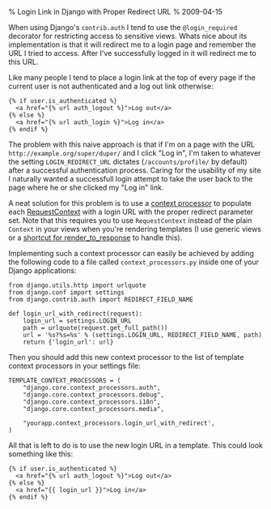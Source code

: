 %  Login Link in Django with Proper Redirect URL
% 2009-04-15

When using Django's `contrib.auth` I tend to use the `@login_required`
decorator for restricting access to sensitive views. Whats nice about
its implementation is that it will redirect me to a login page and remember
the URL I tried to access. After I've
successfully logged in it will redirect me to this URL.

Like many people I tend to place a login link at the top of every page if
the current user is not authenticated and a log out link otherwise:

    {% if user.is_authenticated %}
      <a href="{% url auth_logout %}">Log out</a>
    {% else %}
      <a href="{% url auth_login %}">Log in</a>
    {% endif %}

The problem with this naive approach is that if I'm on a page with the
URL `http://example.org/super/duper/` and I click "Log in", I'm taken to
whatever the setting `LOGIN_REDIRECT_URL` dictates (`/accounts/profile/`
by default) after a successful authentication process. Caring for the
usability of my site I naturally wanted a successfull login attempt to
take the user back to the page where he or she clicked my "Log in" link.

A neat solution for this problem is to use a [context processor][con] to
populate each [RequestContext][req] with a login URL with the proper
redirect parameter set. Note that this requires you to use `RequestContext`
instead of the plain `Context` in your views when you're rendering
templates (I use generic views or a [shortcut for render_to_response][sho]
to handle this).

Implementing such a context processor can easily be achieved by adding the
following code to a file called `context_processors.py` inside one of your
Django applications:

    from django.utils.http import urlquote
    from django.conf import settings
    from django.contrib.auth import REDIRECT_FIELD_NAME

    def login_url_with_redirect(request):
        login_url = settings.LOGIN_URL
        path = urlquote(request.get_full_path())
        url = '%s?%s=%s' % (settings.LOGIN_URL, REDIRECT_FIELD_NAME, path)
        return {'login_url': url}

Then you should add this new context processor to the list of template
context processors in your settings file:

    TEMPLATE_CONTEXT_PROCESSORS = (
        "django.core.context_processors.auth",
        "django.core.context_processors.debug",
        "django.core.context_processors.i18n",
        "django.core.context_processors.media",

        "yourapp.context_processors.login_url_with_redirect',
    )

All that is left to do is to use the new login URL in a template. This could
look something like this:

    {% if user.is_authenticated %}
      <a href="{% url auth_logout %}">Log out</a>
    {% else %}
      <a href="{{ login_url }}">Log in</a>
    {% endif %}

[req]: http://docs.djangoproject.com/en/dev/ref/templates/api/#subclassing-context-requestcontext
[con]: http://docs.djangoproject.com/en/dev/ref/settings/#setting-TEMPLATE_CONTEXT_PROCESSORS
[sho]: http://www.djangosnippets.org/snippets/3/
